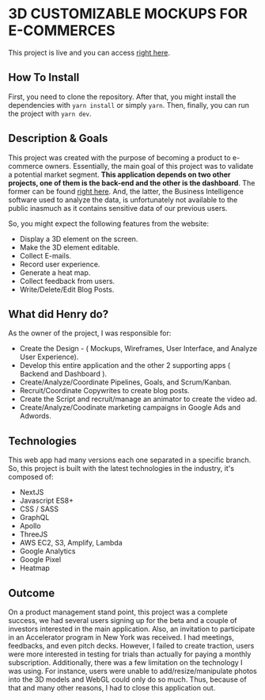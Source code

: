 # 3D CUSTOMIZABLE MOCKUPS FOR E-COMMERCES

This project is live and you can access [right here](https://fadonitech.com/).

## How To Install

First, you need to clone the repository. After that, you might install the dependencies with `yarn install` or simply `yarn`. Then, finally, you can run the project with `yarn dev`.

## Description & Goals

This project was created with the purpose of becoming a product to e-commerce owners. Essentially, the main goal of this project was to
validate a potential market segment. **This application depends on two other projects, one of them is the back-end and the other is the dashboard**. The former can be found [right here](https://github.com/fadonitech/back-end-sample-project). And, the latter, the Business Intelligence software used to analyze the data, is unfortunately not available to the public inasmuch as it contains sensitive data of our previous users.

So, you might expect the following features from the website:

- Display a 3D element on the screen.
- Make the 3D element editable.
- Collect E-mails.
- Record user experience.
- Generate a heat map.
- Collect feedback from users.
- Write/Delete/Edit Blog Posts.

## What did Henry do?

As the owner of the project, I was responsible for:

- Create the Design - ( Mockups, Wireframes, User Interface, and Analyze User Experience).
- Develop this entire application and the other 2 supporting apps ( Backend and Dashboard ).
- Create/Analyze/Coordinate Pipelines, Goals, and Scrum/Kanban.
- Recruit/Coordinate Copywrites to create blog posts.
- Create the Script and recruit/manage an animator to create the video ad.
- Create/Analyze/Coodinate marketing campaigns in Google Ads and Adwords.

## Technologies

This web app had many versions each one separated in a specific branch. So, this project is built with the latest 
technologies in the industry, it's composed of:

- NextJS
- Javascript ES8+
- CSS / SASS
- GraphQL
- Apollo
- ThreeJS
- AWS EC2, S3, Amplify, Lambda
- Google Analytics
- Google Pixel
- Heatmap

## Outcome

On a product management stand point, this project was a complete success, we had several users signing up for the beta and a couple of investors interested in the main application. Also, an invitation to participate in an Accelerator program in New York was received. I had meetings, feedbacks, and even pitch decks. However, I failed to create traction, users were more interested in testing for trials than actually for paying a monthly subscription. Additionally, there was a few limitation on the technology I was using. For instance, users were unable to add/resize/manipulate photos into the 3D models and WebGL could only do so much. Thus, because of that and many other reasons, I had to close this application out.
